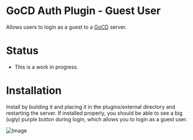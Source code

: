 # GoCD Auth Plugin - Guest User

Allows users to login as a guest to a [GoCD](https://www.go.cd) server.

# Status

* This is a work in progress.

# Installation

Install by building it and placing it in the plugins/external directory and restarting the server. If installed
properly, you should be able to see a big (ugly) purple button during login, which allows you to login as a guest
user.

![Image](https://raw.githubusercontent.com/arvindsv/gocd_auth_plugin_guest_user/master/images/LoginAsGuest.gif)
